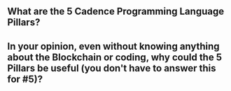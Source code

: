 ## What are the 5 Cadence Programming Language Pillars?



## In your opinion, even without knowing anything about the Blockchain or coding, why could the 5 Pillars be useful (you don't have to answer this for #5)?
